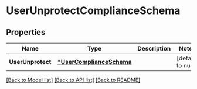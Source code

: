 # UserUnprotectComplianceSchema

## Properties
Name | Type | Description | Notes
------------ | ------------- | ------------- | -------------
**UserUnprotect** | [***UserComplianceSchema**](UserComplianceSchema.md) |  | [default to null]

[[Back to Model list]](../README.md#documentation-for-models) [[Back to API list]](../README.md#documentation-for-api-endpoints) [[Back to README]](../README.md)

